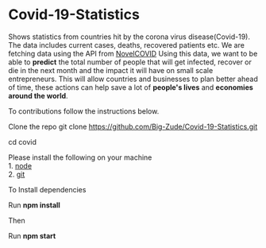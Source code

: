# Covid-19-Statistics
Shows statistics from countries hit by the corona virus disease(Covid-19). The data includes current cases, deaths, recovered patients etc. We are fetching data using the API from [NovelCOVID](https://github.com/NovelCOVID)
Using this data, we want to be able to **predict** the total number of people that will get infected, recover or die in the next month and the impact it will have on small scale entrepreneurs. This will allow countries and businesses to plan better ahead of time, these actions can help save a lot of **people's lives** and **economies around the world**.

To contributions follow the instructions below.

Clone the repo
git clone https://github.com/Big-Zude/Covid-19-Statistics.git

cd covid

Please install the following on your machine  <br/>                                                                              1. [node](https://nodejs.org/en/download/)  <br/>                                                                                2. [git](https://git-scm.com/download/win)

To Install dependencies

Run **npm install**

Then

Run **npm start**
